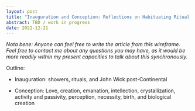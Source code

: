 ```yaml
---
layout: post
title: "Inauguration and Conception: Reflections on Habituating Ritual Activations"
abstract: TBD / work in progress
date: 2022-12-21
---
```


*Nota bene: Anyone can feel free to write the article from this wireframe. Feel free to contact me about any questions you may have, as it would be more readily within my present capacities to talk about this synchronously.*

Outline:

* Inauguration: showers, rituals, and John Wick post-Continental

* Conception: Love, creation, emanation, intellection, crystallization, activity and passivity, perception, necessity, birth, and biological creation
